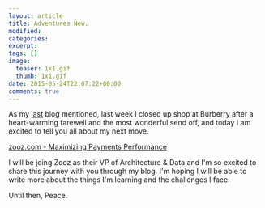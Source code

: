 ```yaml
---
layout: article
title: Adventures New.
modified:
categories:
excerpt:
tags: []
image:
  teaser: 1x1.gif
  thumb: 1x1.gif
date: 2015-05-24T22:07:22+00:00
comments: true
---
```


As my [last](http://www.jonathanben.net/feel-the-fear-and-do-it-anyway/) blog mentioned, last week I closed up shop at Burberry after a heart-warming farewell and the most wonderful send off, and today I am excited to tell you all about my next move.

[zooz.com - Maximizing Payments Performance](http://www.zooz.com)

I will be joing Zooz as their VP of Architecture & Data and I'm so excited to share this journey with you through my blog. I'm hoping I will be able to write more about the things I'm learning and the challenges I face.

Until then, Peace.
